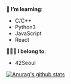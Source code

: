 **🌱 I’m learning**:
- C/C++
- Python3
- JavaScript
- React

**👩🏻‍💻 I belong to**:
- 42Seoul

[![Anurag's github stats](https://github-readme-stats.vercel.app/api?username=jiyoon1156&show_icons=true&theme=synthwave)](https://github.com/anuraghazra/github-readme-stats)
